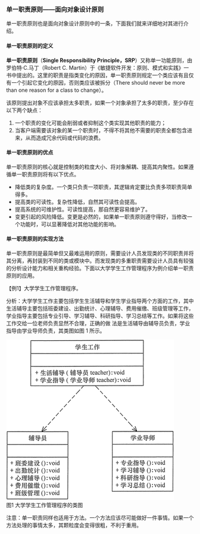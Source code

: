 ### 单一职责原则——面向对象设计原则
单一职责原则也是面向对象设计原则中的一条，下面我们就来详细地对其进行介绍。
#### 单一职责原则的定义

**单一职责原则**（**Single Responsibility Principle，SRP**）又称单一功能原则，由罗伯特·C.马丁（Robert C. Martin）于《敏捷软件开发：原则、模式和实践》一书中提出的。这里的职责是指类变化的原因，单一职责原则规定一个类应该有且仅有一个引起它变化的原因，否则类应该被拆分（There should never be more than one reason for a class to change）。

该原则提出对象不应该承担太多职责，如果一个对象承担了太多的职责，至少存在以下两个缺点：
1. 一个职责的变化可能会削弱或者抑制这个类实现其他职责的能力；
2. 当客户端需要该对象的某一个职责时，不得不将其他不需要的职责全都包含进来，从而造成冗余代码或代码的浪费。
#### 单一职责原则的优点

单一职责原则的核心就是控制类的粒度大小、将对象解耦、提高其内聚性。如果遵循单一职责原则将有以下优点。
* 降低类的复杂度。一个类只负责一项职责，其逻辑肯定要比负责多项职责简单得多。
* 提高类的可读性。复杂性降低，自然其可读性会提高。
* 提高系统的可维护性。可读性提高，那自然更容易维护了。
* 变更引起的风险降低。变更是必然的，如果单一职责原则遵守得好，当修改一个功能时，可以显著降低对其他功能的影响。
#### 单一职责原则的实现方法

单一职责原则是最简单但又最难运用的原则，需要设计人员发现类的不同职责并将其分离，再封装到不同的类或模块中。而发现类的多重职责需要设计人员具有较强的分析设计能力和相关重构经验。下面以大学学生工作管理程序为例介绍单一职责原则的应用。

【例1】大学学生工作管理程序。

分析：大学学生工作主要包括学生生活辅导和学生学业指导两个方面的工作，其中生活辅导主要包括班委建设、出勤统计、心理辅导、费用催缴、班级管理等工作，学业指导主要包括专业引导、学习辅导、科研指导、学习总结等工作。如果将这些工作交给一位老师负责显然不合理，正确的做 法是生活辅导由辅导员负责，学业指导由学业导师负责，其类图如图 1 所示。

![3-1Q113133F4161](uploads/8f0441ec41d5a4200a3e60d1612b0184/3-1Q113133F4161.gif)  
图1 大学学生工作管理程序的类图

注意：单一职责同样也适用于方法。一个方法应该尽可能做好一件事情。如果一个方法处理的事情太多，其颗粒度会变得很粗，不利于重用。